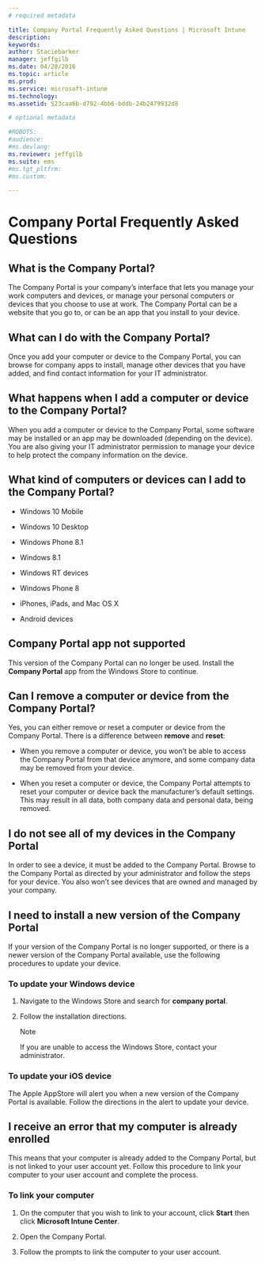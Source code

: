```yaml
---
# required metadata

title: Company Portal Frequently Asked Questions | Microsoft Intune
description:
keywords:
author: Staciebarker
manager: jeffgilb
ms.date: 04/28/2016
ms.topic: article
ms.prod:
ms.service: microsoft-intune
ms.technology:
ms.assetid: 523caa6b-d792-4bb6-bddb-24b2479932d8

# optional metadata

#ROBOTS:
#audience:
#ms.devlang:
ms.reviewer: jeffgilb
ms.suite: ems
#ms.tgt_pltfrm:
#ms.custom:

---
```


# Company Portal Frequently Asked Questions



## What is the Company Portal?
The Company Portal is your company’s interface that lets you manage your work computers and devices, or manage your personal computers or devices that you choose to use at work.  The Company Portal can be a website that you go to, or can be an app that you install to your device.

## What can I do with the Company Portal?
Once you add your computer or device to the Company Portal, you can browse for company apps to install, manage other devices that you have added, and find contact information for your IT administrator.

## What happens when I add a computer or device to the Company Portal?
When you add a computer or device to the Company Portal, some software may be installed or an app may be downloaded (depending on the device).  You are also giving your IT administrator permission to manage your device to help protect the company information on the device.  

## What kind of computers or devices can I add to the Company Portal?

-   Windows 10 Mobile

-   Windows 10 Desktop

-   Windows Phone 8.1

-   Windows 8.1

-   Windows RT devices

-   Windows Phone 8

-   iPhones, iPads, and Mac OS X

-   Android devices

## Company Portal app not supported
This version of the Company Portal can no longer be used. Install the **Company Portal** app from the Windows Store to continue.

## Can I remove a computer or device from the Company Portal?
Yes, you can either remove or reset a computer or device from the Company Portal.  There is a difference between **remove** and **reset**:

-   When you remove a computer or device, you won’t be able to access the Company Portal from that device anymore, and some company data may be removed from your device.

-   When you reset a computer or device, the Company Portal attempts to reset your computer or device back the manufacturer’s default settings.  This may result in all data, both company data and personal data, being removed.

## I do not see all of my devices in the Company Portal
In order to see a device, it must be added to the Company Portal. Browse to the Company Portal as directed by your administrator and follow the steps for your device. You also won’t see devices that are owned and managed by your company.

## I need to install a new version of the Company Portal
If your version of the Company Portal is no longer supported, or there is a newer version of the Company Portal available, use the following procedures to update your device.

### To update your Windows device

1.  Navigate to the Windows Store and search for **company portal**.

2.  Follow the installation directions.

    > [!NOTE]
    > If you are unable to access the Windows Store, contact your administrator.

### To update your iOS device

The Apple AppStore will alert you when a new version of the Company Portal is available. Follow the directions in the alert to update your device.

## I receive an error that my computer is already enrolled
This means that your computer is already added to the Company Portal, but is not linked to your user account yet. Follow this procedure to link your computer to your user account and complete the process.

### To link your computer

1.  On the computer that you wish to link to your account, click **Start** then click **Microsoft Intune Center**.

2.  Open the Company Portal.

3.  Follow the prompts to link the computer to your user account.


